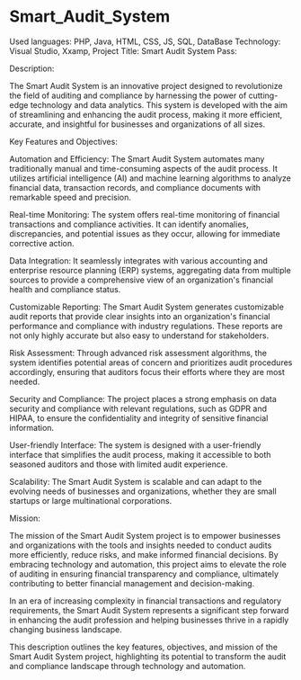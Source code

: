 # Smart_Audit_System
Used languages: PHP, Java, HTML, CSS, JS, SQL, DataBase
Technology: Visual Studio, Xxamp, 
Project Title: Smart Audit System
Pass:

Description:

The Smart Audit System is an innovative project designed to revolutionize the field of auditing and compliance by harnessing the power of cutting-edge technology and data analytics. This system is developed with the aim of streamlining and enhancing the audit process, making it more efficient, accurate, and insightful for businesses and organizations of all sizes.

Key Features and Objectives:

Automation and Efficiency: The Smart Audit System automates many traditionally manual and time-consuming aspects of the audit process. It utilizes artificial intelligence (AI) and machine learning algorithms to analyze financial data, transaction records, and compliance documents with remarkable speed and precision.

Real-time Monitoring: The system offers real-time monitoring of financial transactions and compliance activities. It can identify anomalies, discrepancies, and potential issues as they occur, allowing for immediate corrective action.

Data Integration: It seamlessly integrates with various accounting and enterprise resource planning (ERP) systems, aggregating data from multiple sources to provide a comprehensive view of an organization's financial health and compliance status.

Customizable Reporting: The Smart Audit System generates customizable audit reports that provide clear insights into an organization's financial performance and compliance with industry regulations. These reports are not only highly accurate but also easy to understand for stakeholders.

Risk Assessment: Through advanced risk assessment algorithms, the system identifies potential areas of concern and prioritizes audit procedures accordingly, ensuring that auditors focus their efforts where they are most needed.

Security and Compliance: The project places a strong emphasis on data security and compliance with relevant regulations, such as GDPR and HIPAA, to ensure the confidentiality and integrity of sensitive financial information.

User-friendly Interface: The system is designed with a user-friendly interface that simplifies the audit process, making it accessible to both seasoned auditors and those with limited audit experience.

Scalability: The Smart Audit System is scalable and can adapt to the evolving needs of businesses and organizations, whether they are small startups or large multinational corporations.

Mission:

The mission of the Smart Audit System project is to empower businesses and organizations with the tools and insights needed to conduct audits more efficiently, reduce risks, and make informed financial decisions. By embracing technology and automation, this project aims to elevate the role of auditing in ensuring financial transparency and compliance, ultimately contributing to better financial management and decision-making.

In an era of increasing complexity in financial transactions and regulatory requirements, the Smart Audit System represents a significant step forward in enhancing the audit profession and helping businesses thrive in a rapidly changing business landscape.

This description outlines the key features, objectives, and mission of the Smart Audit System project, highlighting its potential to transform the audit and compliance landscape through technology and automation.




